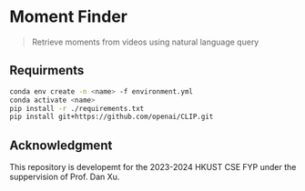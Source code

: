 # Moment Finder

> Retrieve moments from videos using natural language query


## Requirments
```bash
conda env create -n <name> -f environment.yml
conda activate <name>
pip install -r ./requirements.txt
pip install git+https://github.com/openai/CLIP.git
```

## Acknowledgment 
This repository is developemt for the 2023-2024 HKUST CSE FYP under the suppervision of Prof. Dan Xu. 
